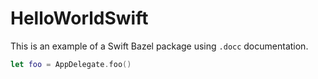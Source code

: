 # HelloWorldSwift

This is an example of a Swift Bazel package using `.docc` documentation.

```swift
let foo = AppDelegate.foo()
```
